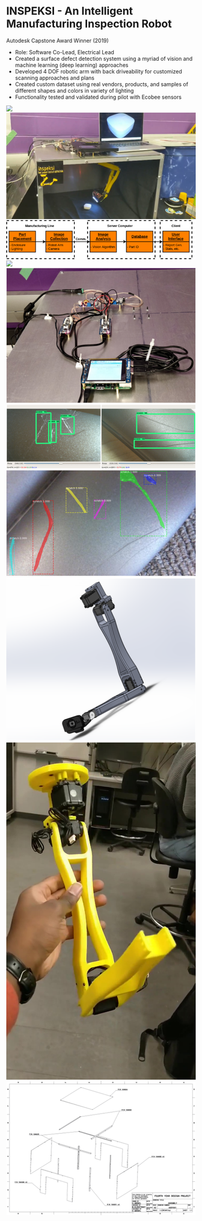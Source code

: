 # INSPEKSI - An Intelligent Manufacturing Inspection Robot
Autodesk Capstone Award Winner (2019)
* Role: Software Co-Lead, Electrical Lead
* Created a surface defect detection system using a myriad of vision and machine learning (deep learning) approaches
* Developed 4 DOF robotic arm with back driveability for customized scanning approaches and plans
* Created custom dataset using real vendors, products, and samples of different shapes and colors in variety of lighting
* Functionality tested and validated during pilot with Ecobee sensors

![](images/final_system.png)
![](images/final_system.jpg)
![](images/pipeline.png)
![](images/results.jpg)
![](images/electrical.png)
![](images/eval.png)
![](images/semantic.png)
![](images/cad.png)
![](images/physical_robot.jpg)
![](images/enclosure_cad.jpg)

